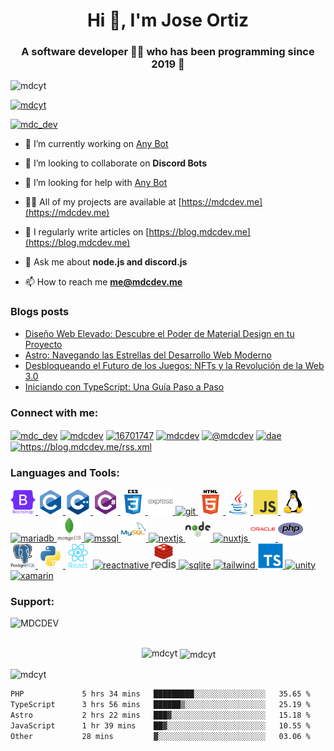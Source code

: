 <h1 align="center">Hi 👋, I'm Jose Ortiz</h1>
<h3 align="center">A software developer 👨‍💻 who has been programming since 2019 🚀</h3>

<p align="left"> <img src="https://komarev.com/ghpvc/?username=mdcyt&label=Profile%20views&color=0e75b6&style=flat" alt="mdcyt" /> </p>

<p align="left"> <a href="https://github.com/ryo-ma/github-profile-trophy"><img src="https://github-profile-trophy.vercel.app/?username=mdcyt" alt="mdcyt" /></a> </p>

<p align="left"> <a href="https://twitter.com/mdc_dev" target="blank"><img src="https://img.shields.io/twitter/follow/mdc_dev?logo=twitter&style=for-the-badge" alt="mdc_dev" /></a> </p>

- 🔭 I’m currently working on [Any Bot](https://github.com/MDCYT/Any-Bot)

- 👯 I’m looking to collaborate on **Discord Bots**

- 🤝 I’m looking for help with [Any Bot](https://github.com/MDCYT/Any-Bot)

- 👨‍💻 All of my projects are available at [https://mdcdev.me](https://mdcdev.me)

- 📝 I regularly write articles on [https://blog.mdcdev.me](https://blog.mdcdev.me)

- 💬 Ask me about **node.js and discord.js**

- 📫 How to reach me **me@mdcdev.me**

### Blogs posts
<!-- BLOG-POST-LIST:START -->
- [Diseño Web Elevado: Descubre el Poder de Material Design en tu Proyecto](https://blog.mdcdev.me/diseno-web-elevado-descubre-el-poder-de-material-design-en-tu-proyecto)
- [Astro: Navegando las Estrellas del Desarrollo Web Moderno](https://blog.mdcdev.me/astro-navegando-las-estrellas-del-desarrollo-web-moderno)
- [Desbloqueando el Futuro de los Juegos: NFTs y la Revolución de la Web 3.0](https://blog.mdcdev.me/desbloqueando-el-futuro-de-los-juegos-nfts-y-la-revolucion-de-la-web-30)
- [Iniciando con TypeScript: Una Guía Paso a Paso](https://blog.mdcdev.me/iniciando-con-typescript-una-guia-paso-a-paso)
<!-- BLOG-POST-LIST:END -->

<h3 align="left">Connect with me:</h3>
<p align="left">
<a href="https://twitter.com/mdc_dev" target="blank"><img align="center" src="https://raw.githubusercontent.com/rahuldkjain/github-profile-readme-generator/master/src/images/icons/Social/twitter.svg" alt="mdc_dev" height="30" width="40" /></a>
<a href="https://linkedin.com/in/mdcdev" target="blank"><img align="center" src="https://raw.githubusercontent.com/rahuldkjain/github-profile-readme-generator/master/src/images/icons/Social/linked-in-alt.svg" alt="mdcdev" height="30" width="40" /></a>
<a href="https://stackoverflow.com/users/16701747" target="blank"><img align="center" src="https://raw.githubusercontent.com/rahuldkjain/github-profile-readme-generator/master/src/images/icons/Social/stack-overflow.svg" alt="16701747" height="30" width="40" /></a>
<a href="https://instagram.com/mdcdev" target="blank"><img align="center" src="https://raw.githubusercontent.com/rahuldkjain/github-profile-readme-generator/master/src/images/icons/Social/instagram.svg" alt="mdcdev" height="30" width="40" /></a>
<a href="https://www.youtube.com/c/@mdcdev" target="blank"><img align="center" src="https://raw.githubusercontent.com/rahuldkjain/github-profile-readme-generator/master/src/images/icons/Social/youtube.svg" alt="@mdcdev" height="30" width="40" /></a>
<a href="https://discord.gg/dae" target="blank"><img align="center" src="https://raw.githubusercontent.com/rahuldkjain/github-profile-readme-generator/master/src/images/icons/Social/discord.svg" alt="dae" height="30" width="40" /></a>
<a href="/https://blog.mdcdev.me/rss.xml" target="blank"><img align="center" src="https://raw.githubusercontent.com/rahuldkjain/github-profile-readme-generator/master/src/images/icons/Social/rss.svg" alt="https://blog.mdcdev.me/rss.xml" height="30" width="40" /></a>
</p>

<h3 align="left">Languages and Tools:</h3>
<p align="left"> <a href="https://getbootstrap.com" target="_blank" rel="noreferrer"> <img src="https://raw.githubusercontent.com/devicons/devicon/master/icons/bootstrap/bootstrap-plain-wordmark.svg" alt="bootstrap" width="40" height="40"/> </a> <a href="https://www.cprogramming.com/" target="_blank" rel="noreferrer"> <img src="https://raw.githubusercontent.com/devicons/devicon/master/icons/c/c-original.svg" alt="c" width="40" height="40"/> </a> <a href="https://www.w3schools.com/cpp/" target="_blank" rel="noreferrer"> <img src="https://raw.githubusercontent.com/devicons/devicon/master/icons/cplusplus/cplusplus-original.svg" alt="cplusplus" width="40" height="40"/> </a> <a href="https://www.w3schools.com/cs/" target="_blank" rel="noreferrer"> <img src="https://raw.githubusercontent.com/devicons/devicon/master/icons/csharp/csharp-original.svg" alt="csharp" width="40" height="40"/> </a> <a href="https://www.w3schools.com/css/" target="_blank" rel="noreferrer"> <img src="https://raw.githubusercontent.com/devicons/devicon/master/icons/css3/css3-original-wordmark.svg" alt="css3" width="40" height="40"/> </a> <a href="https://expressjs.com" target="_blank" rel="noreferrer"> <img src="https://raw.githubusercontent.com/devicons/devicon/master/icons/express/express-original-wordmark.svg" alt="express" width="40" height="40"/> </a> <a href="https://git-scm.com/" target="_blank" rel="noreferrer"> <img src="https://www.vectorlogo.zone/logos/git-scm/git-scm-icon.svg" alt="git" width="40" height="40"/> </a> <a href="https://www.w3.org/html/" target="_blank" rel="noreferrer"> <img src="https://raw.githubusercontent.com/devicons/devicon/master/icons/html5/html5-original-wordmark.svg" alt="html5" width="40" height="40"/> </a> <a href="https://www.java.com" target="_blank" rel="noreferrer"> <img src="https://raw.githubusercontent.com/devicons/devicon/master/icons/java/java-original.svg" alt="java" width="40" height="40"/> </a> <a href="https://developer.mozilla.org/en-US/docs/Web/JavaScript" target="_blank" rel="noreferrer"> <img src="https://raw.githubusercontent.com/devicons/devicon/master/icons/javascript/javascript-original.svg" alt="javascript" width="40" height="40"/> </a> <a href="https://www.linux.org/" target="_blank" rel="noreferrer"> <img src="https://raw.githubusercontent.com/devicons/devicon/master/icons/linux/linux-original.svg" alt="linux" width="40" height="40"/> </a> <a href="https://mariadb.org/" target="_blank" rel="noreferrer"> <img src="https://www.vectorlogo.zone/logos/mariadb/mariadb-icon.svg" alt="mariadb" width="40" height="40"/> </a> <a href="https://www.mongodb.com/" target="_blank" rel="noreferrer"> <img src="https://raw.githubusercontent.com/devicons/devicon/master/icons/mongodb/mongodb-original-wordmark.svg" alt="mongodb" width="40" height="40"/> </a> <a href="https://www.microsoft.com/en-us/sql-server" target="_blank" rel="noreferrer"> <img src="https://www.svgrepo.com/show/303229/microsoft-sql-server-logo.svg" alt="mssql" width="40" height="40"/> </a> <a href="https://www.mysql.com/" target="_blank" rel="noreferrer"> <img src="https://raw.githubusercontent.com/devicons/devicon/master/icons/mysql/mysql-original-wordmark.svg" alt="mysql" width="40" height="40"/> </a> <a href="https://nextjs.org/" target="_blank" rel="noreferrer"> <img src="https://cdn.worldvectorlogo.com/logos/nextjs-2.svg" alt="nextjs" width="40" height="40"/> </a> <a href="https://nodejs.org" target="_blank" rel="noreferrer"> <img src="https://raw.githubusercontent.com/devicons/devicon/master/icons/nodejs/nodejs-original-wordmark.svg" alt="nodejs" width="40" height="40"/> </a> <a href="https://nuxtjs.org/" target="_blank" rel="noreferrer"> <img src="https://www.vectorlogo.zone/logos/nuxtjs/nuxtjs-icon.svg" alt="nuxtjs" width="40" height="40"/> </a> <a href="https://www.oracle.com/" target="_blank" rel="noreferrer"> <img src="https://raw.githubusercontent.com/devicons/devicon/master/icons/oracle/oracle-original.svg" alt="oracle" width="40" height="40"/> </a> <a href="https://www.php.net" target="_blank" rel="noreferrer"> <img src="https://raw.githubusercontent.com/devicons/devicon/master/icons/php/php-original.svg" alt="php" width="40" height="40"/> </a> <a href="https://www.postgresql.org" target="_blank" rel="noreferrer"> <img src="https://raw.githubusercontent.com/devicons/devicon/master/icons/postgresql/postgresql-original-wordmark.svg" alt="postgresql" width="40" height="40"/> </a> <a href="https://www.python.org" target="_blank" rel="noreferrer"> <img src="https://raw.githubusercontent.com/devicons/devicon/master/icons/python/python-original.svg" alt="python" width="40" height="40"/> </a> <a href="https://reactjs.org/" target="_blank" rel="noreferrer"> <img src="https://raw.githubusercontent.com/devicons/devicon/master/icons/react/react-original-wordmark.svg" alt="react" width="40" height="40"/> </a> <a href="https://reactnative.dev/" target="_blank" rel="noreferrer"> <img src="https://reactnative.dev/img/header_logo.svg" alt="reactnative" width="40" height="40"/> </a> <a href="https://redis.io" target="_blank" rel="noreferrer"> <img src="https://raw.githubusercontent.com/devicons/devicon/master/icons/redis/redis-original-wordmark.svg" alt="redis" width="40" height="40"/> </a> <a href="https://www.sqlite.org/" target="_blank" rel="noreferrer"> <img src="https://www.vectorlogo.zone/logos/sqlite/sqlite-icon.svg" alt="sqlite" width="40" height="40"/> </a> <a href="https://tailwindcss.com/" target="_blank" rel="noreferrer"> <img src="https://www.vectorlogo.zone/logos/tailwindcss/tailwindcss-icon.svg" alt="tailwind" width="40" height="40"/> </a> <a href="https://www.typescriptlang.org/" target="_blank" rel="noreferrer"> <img src="https://raw.githubusercontent.com/devicons/devicon/master/icons/typescript/typescript-original.svg" alt="typescript" width="40" height="40"/> </a> <a href="https://unity.com/" target="_blank" rel="noreferrer"> <img src="https://www.vectorlogo.zone/logos/unity3d/unity3d-icon.svg" alt="unity" width="40" height="40"/> </a> <a href="https://dotnet.microsoft.com/apps/xamarin" target="_blank" rel="noreferrer"> <img src="https://raw.githubusercontent.com/detain/svg-logos/780f25886640cef088af994181646db2f6b1a3f8/svg/xamarin.svg" alt="xamarin" width="40" height="40"/> </a> </p>

<h3 align="left">Support:</h3>
<p><a href="https://ko-fi.com/MDCDEV"> <img align="left" src="https://cdn.ko-fi.com/cdn/kofi3.png?v=3" height="50" width="210" alt="MDCDEV" /></a></p><br><br>

<p><img align="left" src="https://github-readme-stats.vercel.app/api/top-langs?username=mdcyt&show_icons=true&locale=en&layout=compact" alt="mdcyt" /></p>

<p>&nbsp;<img align="center" src="https://github-readme-stats.vercel.app/api?username=mdcyt&show_icons=true&locale=en" alt="mdcyt" /></p>

<p><img align="center" src="https://github-readme-streak-stats.herokuapp.com/?user=mdcyt&" alt="mdcyt" /></p>

<!--START_SECTION:waka-->

```txt
PHP             5 hrs 34 mins   █████████░░░░░░░░░░░░░░░░   35.65 %
TypeScript      3 hrs 56 mins   ██████▒░░░░░░░░░░░░░░░░░░   25.19 %
Astro           2 hrs 22 mins   ███▓░░░░░░░░░░░░░░░░░░░░░   15.18 %
JavaScript      1 hr 39 mins    ██▓░░░░░░░░░░░░░░░░░░░░░░   10.55 %
Other           28 mins         ▓░░░░░░░░░░░░░░░░░░░░░░░░   03.06 %
```

<!--END_SECTION:waka-->
